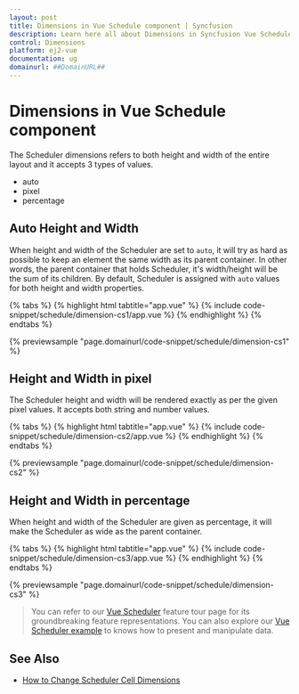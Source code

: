 ```yaml
---
layout: post
title: Dimensions in Vue Schedule component | Syncfusion
description: Learn here all about Dimensions in Syncfusion Vue Schedule component of Syncfusion Essential JS 2 and more.
control: Dimensions 
platform: ej2-vue
documentation: ug
domainurl: ##DomainURL##
---
```


# Dimensions in Vue Schedule component

The Scheduler dimensions refers to both height and width of the entire layout and it accepts 3 types of values.

* auto
* pixel
* percentage

## Auto Height and Width

When height and width of the Scheduler are set to `auto`, it will try as hard as possible to keep an element the same width as its parent container. In other words, the parent container that holds Scheduler, it's width/height will be the sum of its children. By default, Scheduler is assigned with `auto` values for both height and width properties.

{% tabs %}
{% highlight html tabtitle="app.vue" %}
{% include code-snippet/schedule/dimension-cs1/app.vue %}
{% endhighlight %}
{% endtabs %}
        
{% previewsample "page.domainurl/code-snippet/schedule/dimension-cs1" %}

## Height and Width in pixel

The Scheduler height and width will be rendered exactly as per the given pixel values. It accepts both string and number values.

{% tabs %}
{% highlight html tabtitle="app.vue" %}
{% include code-snippet/schedule/dimension-cs2/app.vue %}
{% endhighlight %}
{% endtabs %}
        
{% previewsample "page.domainurl/code-snippet/schedule/dimension-cs2" %}

## Height and Width in percentage

When height and width of the Scheduler are given as percentage, it will make the Scheduler as wide as the parent container.

{% tabs %}
{% highlight html tabtitle="app.vue" %}
{% include code-snippet/schedule/dimension-cs3/app.vue %}
{% endhighlight %}
{% endtabs %}
        
{% previewsample "page.domainurl/code-snippet/schedule/dimension-cs3" %}

> You can refer to our [Vue Scheduler](https://www.syncfusion.com/vue-ui-components/vue-scheduler) feature tour page for its groundbreaking feature representations. You can also explore our [Vue Scheduler example](https://ej2.syncfusion.com/vue/demos/#/material/schedule/overview.html) to knows how to present and manipulate data.

## See Also

* [How to Change Scheduler Cell Dimensions](./cell-customization/#setting-cell-dimensions-in-all-views)
